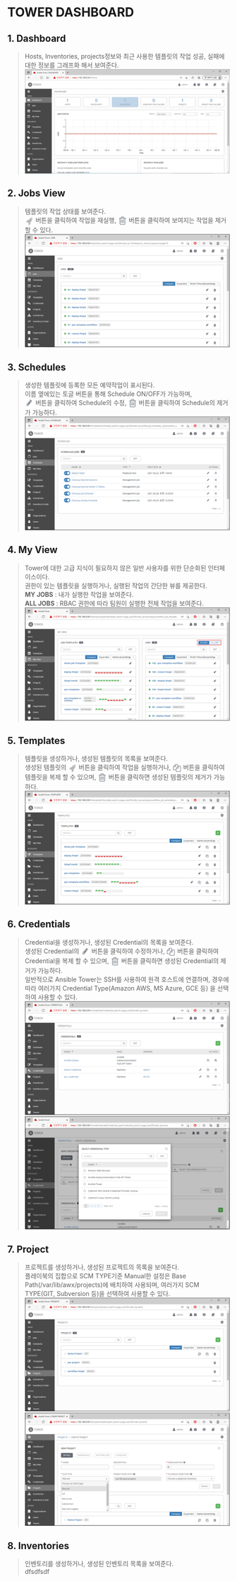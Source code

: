 # TOWER DASHBOARD
 
## 1. Dashboard
> Hosts, Inventories, projects정보와 최근 사용한 템플릿의 작업 성공, 실패에 대한 정보를 그래프화 해서 보여준다. </BR>
![Dashboard](../imgs/dashboard.png)

## 2. Jobs View
> 템플릿의 작업 상태를 보여준다. </BR>
<img src="../imgs/launch-button.png" width=20 height=20 align="absmiddle"/> 버튼을 클릭하여 작업을 재실행, <img src="../imgs/delete-button.png" width=20 height=20 align="absmiddle"/> 버튼을 클릭하여 보여지는 작업을 제거 할 수 있다. </BR>
![Jobsview](../imgs/jobs-view.PNG)

## 3. Schedules
> 생성한 템플릿에 등록한 모든 예약작업이 표시된다. </BR>
> 이름 옆에있는 토글 버튼을 통해 Schedule ON/OFF가 가능하며, </BR>
><img src="../imgs/edit-button.png" width=20 height=20 align="absmiddle"/> 버튼을 클릭하여 Schedule의 수정, <img src="../imgs/delete-button.png" width=20 height=20 align="absmiddle"/> 버튼을 클릭하여 Schedule의 제거가 가능하다. </BR>
![Jobsview](../imgs/schedules-job.PNG)

## 4. My View
> Tower에 대한 고급 지식이 필요하지 않은 일반 사용자를 위한 단순화된 인터페이스이다. </BR>
> 권한이 있는 템플릿을 실행하거나, 실행된 작업의 간단한 뷰를 제공한다. </BR>
> **MY JOBS** : 내가 실행한 작업을 보여준다. </BR>
> **ALL JOBS** : RBAC 권한에 따라 팀원이 실행한 전체 작업을 보여준다. </BR>
![Jobsview](../imgs/my-view.PNG)

## 5. Templates
> 템플릿을 생성하거나, 생성된 템플릿의 목록을 보여준다. </BR>
> 생성된 템플릿의 <img src="../imgs/launch-button.png" width=20 height=20 align="absmiddle"/> 버튼을 클릭하여 작업을 실행하거나, <img src="../imgs/copy-button.png" width=20 height=20 align="absmiddle"/> 버튼을 클릭하여 템플릿을 복제 할 수 있으며, <img src="../imgs/delete-button.png" width=20 height=20 align="absmiddle"/> 버튼을 클릭하면 생성된 템플릿의 제거가 가능하다. </BR>
![Jobsview](../imgs/resource-templates.PNG)

## 6. Credentials
> Credential을 생성하거나, 생성된 Credential의 목록을 보여준다. </BR>
> 생성된 Credential의 <img src="../imgs/edit-button.png" width=20 height=20 align="absmiddle"/> 버튼을 클릭하여 수정하거나, <img src="../imgs/copy-button.png" width=20 height=20 align="absmiddle"/> 버튼을 클릭하여 Credential을 복제 할 수 있으며, <img src="../imgs/delete-button.png" width=20 height=20 align="absmiddle"/> 버튼을 클릭하면 생성된 Credential의 제거가 가능하다. </BR>
> 일반적으로 Ansible Tower는 SSH를 사용하여 원격 호스트에 연결하며, 경우에 따라 여러가지 Credential Type(Amazon AWS, MS Azure, GCE 등) 을 선택하여 사용할 수 있다. </BR>
![Jobsview](../imgs/resource-credentials.PNG)
![Jobsview](../imgs/resource-credentials-2.PNG)

## 7. Project
> 프로젝트를 생성하거나, 생성된 프로젝트의 목록을 보여준다. </BR>
> 플레이북의 집합으로 SCM TYPE기준 Manual한 설정은 Base Path(/var/lib/awx/projects)에 배치하여 사용되며, 여러가지 SCM TYPE(GIT, Subversion 등)을 선택하여 사용할 수 있다. </BR>
![Jobsview](../imgs/resource-project-1.PNG)
![Jobsview](../imgs/resource-project-2.PNG)

## 8. Inventories
> 인벤토리를 생성하거나, 생성된 인벤토리 목록을 보여준다. </BR>
> dfsdfsdf
